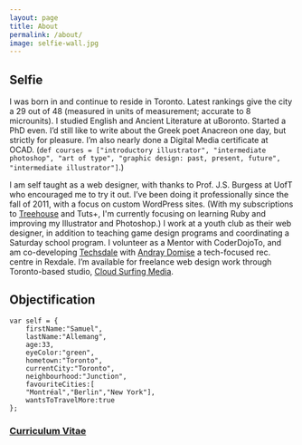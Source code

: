 ```yaml
---
layout: page
title: About
permalink: /about/
image: selfie-wall.jpg
---
```


## Selfie

I was born in and continue to reside in Toronto. Latest rankings give the city a 29 out of 48 (measured in units of measurement; accurate to 8 microunits). I studied English and Ancient Literature at uBoronto. Started a PhD even. I&rsquo;d still like to write about the Greek poet Anacreon one day, but strictly for pleasure. I&rsquo;m also nearly done a Digital Media certificate at OCAD. (`def courses = ["introductory illustrator", "intermediate photoshop", "art of type", "graphic design: past, present, future", "intermediate illustrator"]`.)

I am self taught as a web designer, with thanks to Prof. J.S. Burgess at UofT who encouraged me to try it out. I&rsquo;ve been doing it professionally since the fall of 2011, with a focus on custom WordPress sites. (With my subscriptions to [Treehouse](http://teamtreehouse.com/scallemang) and Tuts+, I'm currently focusing on learning Ruby and improving my Illustrator and Photoshop.) I work at a youth club as their web designer, in addition to teaching game design programs and coordinating a Saturday school program. I volunteer as a Mentor with CoderDojoTo, and am co-developing [Techsdale](http://techsdale.ca) with [Andray Domise](http://twitter.com/andraydomise) a tech-focused rec. centre in Rexdale. I&rsquo;m available for freelance web design work through Toronto-based studio, [Cloud Surfing Media](http://cloudsurfingmedia.com).


## Objectification

	var self = {
	 	firstName:"Samuel",
		lastName:"Allemang",
		age:33,
		eyeColor:"green",
		hometown:"Toronto",
		currentCity:"Toronto",
		neighbourhood:"Junction",
		favouriteCities:[
		"Montréal","Berlin","New York"],
		wantsToTravelMore:true
	};

### [Curriculum Vitae](ca.linkedin.com/in/scallemang)